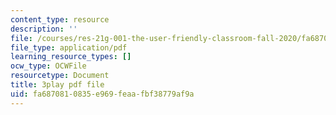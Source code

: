 ```yaml
---
content_type: resource
description: ''
file: /courses/res-21g-001-the-user-friendly-classroom-fall-2020/fa6870810835e969feaafbf38779af9a_uPsMwJ116lQ.pdf
file_type: application/pdf
learning_resource_types: []
ocw_type: OCWFile
resourcetype: Document
title: 3play pdf file
uid: fa687081-0835-e969-feaa-fbf38779af9a
---
```

